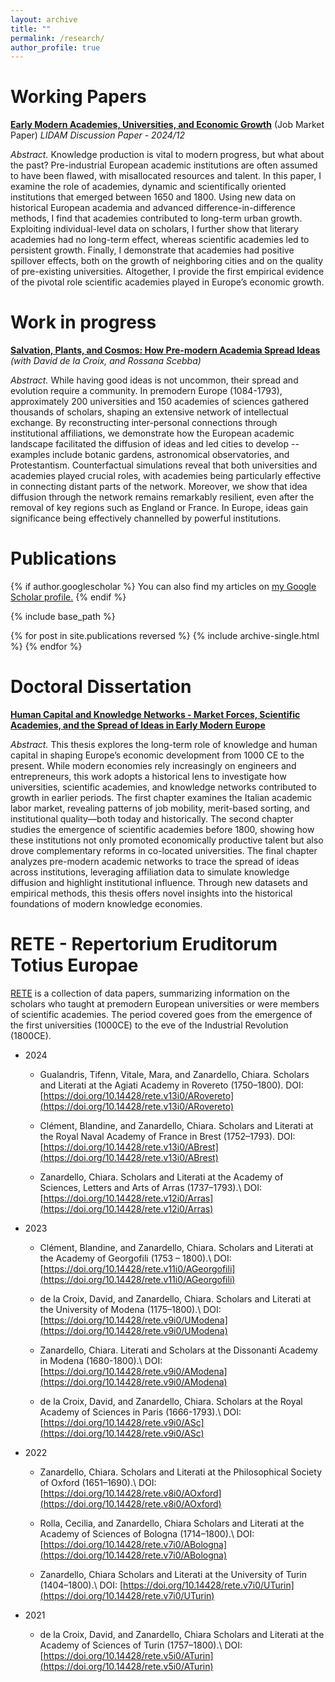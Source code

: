 ```yaml
---
layout: archive
title: ""
permalink: /research/
author_profile: true
---
```


Working Papers
====
[**Early Modern Academies, Universities, and Economic Growth**](https://chiarazanardello.github.io/files/zanardello_jmp.pdf) (Job Market Paper) *LIDAM Discussion Paper - 2024/12*

*Abstract.* Knowledge production is vital to modern progress, but what about the past? Pre-industrial European academic institutions are often assumed to have been flawed, with misallocated resources and talent. In this paper, I examine the role of academies, dynamic and scientifically oriented institutions that emerged between 1650 and 1800. Using new data on historical European academia and advanced difference-in-difference methods, I find that academies contributed to long-term urban growth. Exploiting individual-level data on scholars, I further show that literary academies had no long-term effect, whereas scientific academies led to persistent growth. Finally, I demonstrate that academies had positive spillover effects, both on the growth of neighboring cities and on the quality of pre-existing universities. Altogether, I provide the first empirical evidence of the pivotal role scientific academies played in Europe’s economic growth.

Work in progress
====
[**Salvation, Plants, and Cosmos: How Pre-modern Academia Spread Ideas**](https://chiarazanardello.github.io/files/spread-of-ideas.pdf) *(with David de la Croix, and Rossana Scebba)*

*Abstract.* While having good ideas is not uncommon, their spread and evolution require a community. In premodern Europe (1084-1793), approximately 200 universities and 150 academies of sciences gathered thousands of scholars, shaping an extensive network of intellectual exchange. By reconstructing inter-personal connections through institutional affiliations, we demonstrate how the European academic landscape facilitated the diffusion of ideas and led cities to develop -- examples include botanic gardens, astronomical observatories, and Protestantism. Counterfactual simulations reveal that both universities and academies played crucial roles, with academies being particularly effective in connecting distant parts of the network. Moreover, we show that idea diffusion through the network remains remarkably resilient, even after the removal of key regions such as England or France. In Europe, ideas gain significance being effectively channelled by powerful institutions.

Publications
====
{% if author.googlescholar %}
  You can also find my articles on <u><a href="{{author.googlescholar}}">my Google Scholar profile</a>.</u>
{% endif %}

{% include base_path %}

{% for post in site.publications reversed %}
  {% include archive-single.html %}
{% endfor %}

Doctoral Dissertation
====
[**Human Capital and Knowledge Networks - Market Forces, Scientific Academies, and the Spread of Ideas in Early Modern Europe**](https://chiarazanardello.github.io/files/phd_thesis.pdf)

*Abstract.* This thesis explores the long-term role of knowledge and human capital in shaping Europe’s economic development from 1000 CE to the present. While modern economies rely increasingly on engineers and entrepreneurs, this work adopts a historical lens to investigate how universities, scientific academies, and knowledge networks contributed to growth in earlier periods. The first chapter examines the Italian academic labor market, revealing patterns of job mobility, merit-based sorting, and institutional quality—both today and historically. The second chapter studies the emergence of scientific academies before 1800, showing how these institutions not only promoted economically productive talent but also drove complementary reforms in co-located universities. The final chapter analyzes pre-modern academic networks to trace the spread of ideas across institutions, leveraging affiliation data to simulate knowledge diffusion and highlight institutional influence. Through new datasets and empirical methods, this thesis offers novel insights into the historical foundations of modern knowledge economies.


RETE - Repertorium Eruditorum Totius Europae
====
[RETE](https://ojs.uclouvain.be/index.php/RETE/index) is a collection of data papers, summarizing information on the scholars who taught at premodern European universities or were members of scientific academies. The period covered goes from the emergence of the first universities (1000CE) to the eve of the Industrial Revolution (1800CE).

* 2024
    * Gualandris, Tifenn, Vitale, Mara, and Zanardello, Chiara. Scholars and Literati at the Agiati Academy in Rovereto (1750–1800).
      DOI: [https://doi.org/10.14428/rete.v13i0/ARovereto](https://doi.org/10.14428/rete.v13i0/ARovereto)
      
    * Clément, Blandine, and Zanardello, Chiara. Scholars and Literati at the Royal Naval Academy of France in Brest (1752–1793).
      DOI: [https://doi.org/10.14428/rete.v13i0/ABrest](https://doi.org/10.14428/rete.v13i0/ABrest)
      
    * Zanardello, Chiara. Scholars and Literati at the Academy of Sciences, Letters and Arts of Arras (1737–1793).\\
      DOI: [https://doi.org/10.14428/rete.v12i0/Arras](https://doi.org/10.14428/rete.v12i0/Arras)
      
* 2023
    * Clément, Blandine, and Zanardello, Chiara. Scholars and Literati at the Academy of Georgofili (1753 – 1800).\\
      DOI: [https://doi.org/10.14428/rete.v11i0/AGeorgofili](https://doi.org/10.14428/rete.v11i0/AGeorgofili)
      
    * de la Croix, David, and Zanardello, Chiara. Scholars and Literati at the University of Modena (1175–1800).\\
      DOI: [https://doi.org/10.14428/rete.v9i0/UModena](https://doi.org/10.14428/rete.v9i0/UModena)
      
    * Zanardello, Chiara. Literati and Scholars at the Dissonanti Academy in Modena (1680-1800).\\
      DOI: [https://doi.org/10.14428/rete.v9i0/AModena](https://doi.org/10.14428/rete.v9i0/AModena)
      
    * de la Croix, David, and Zanardello, Chiara. Scholars at the Royal Academy of Sciences in Paris (1666-1793).\\
      DOI: [https://doi.org/10.14428/rete.v9i0/ASc](https://doi.org/10.14428/rete.v9i0/ASc)
      
* 2022
    * Zanardello, Chiara. Scholars and Literati at the Philosophical Society of Oxford (1651–1690).\\
      DOI: [https://doi.org/10.14428/rete.v8i0/AOxford](https://doi.org/10.14428/rete.v8i0/AOxford)
      
    * Rolla, Cecilia, and Zanardello, Chiara Scholars and Literati at the Academy of Sciences of Bologna (1714–1800).\\
      DOI: [https://doi.org/10.14428/rete.v7i0/ABologna](https://doi.org/10.14428/rete.v7i0/ABologna)

    * Zanardello, Chiara Scholars and Literati at the University of Turin (1404–1800).\\
      DOI: [https://doi.org/10.14428/rete.v7i0/UTurin](https://doi.org/10.14428/rete.v7i0/UTurin)
      
* 2021
    * de la Croix, David, and Zanardello, Chiara Scholars and Literati at the Academy of Sciences of Turin (1757–1800).\\
      DOI: [https://doi.org/10.14428/rete.v5i0/ATurin](https://doi.org/10.14428/rete.v5i0/ATurin)

